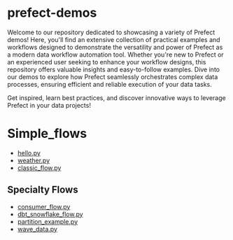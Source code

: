 # prefect-demos
Welcome to our repository dedicated to showcasing a variety of Prefect demos! Here, you'll find an extensive collection of practical examples and workflows designed to demonstrate the versatility and power of Prefect as a modern data workflow automation tool. Whether you're new to Prefect or an experienced user seeking to enhance your workflow designs, this repository offers valuable insights and easy-to-follow examples. Dive into our demos to explore how Prefect seamlessly orchestrates complex data processes, ensuring efficient and reliable execution of your data tasks. 

Get inspired, learn best practices, and discover innovative ways to leverage Prefect in your data projects!

# Simple_flows
- [hello.py](flows/simple_flows/hello.py)
- [weather.py](flows/simple_flows/weather.py)
- [classic_flow.py](flows/simple_flows/classic_flow.py)

## Specialty Flows
- [consumer_flow.py](flows/specialty_flows/consumer_flow.py)
- [dbt_snowflake_flow.py](flows/specialty_flows/dbt_snowflake_flow.py)
- [partition_example.py](flows/specialty_flows/dbt_snowflake_flow.py)
- [wave_data.py](flows/specialty_flows/dbt_snowflake_flow.py)






